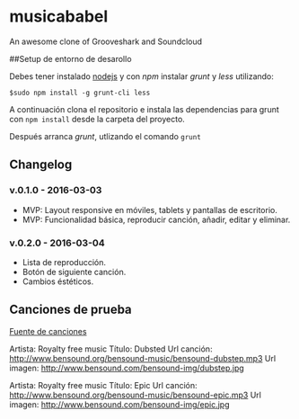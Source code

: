 # musicababel

An awesome clone of Grooveshark and Soundcloud

##Setup de entorno de desarollo

Debes tener instalado [nodejs](https://nodejs.org/en/) y con *npm* instalar *grunt* y *less* utilizando:

```
$sudo npm install -g grunt-cli less
```

A continuación clona el repositorio e instala las dependencias para grunt con `npm install` desde la carpeta del proyecto.

Después arranca *grunt*, utlizando el comando `grunt`

## Changelog

### v.0.1.0 - 2016-03-03

* MVP: Layout responsive en móviles, tablets y pantallas de escritorio.
* MVP: Funcionalidad básica, reproducir canción, añadir, editar y eliminar.

### v.0.2.0 - 2016-03-04

* Lista de reproducción.
* Botón de siguiente canción.
* Cambios éstéticos.

## Canciones de prueba

[Fuente de canciones](http://www.bensound.com/royalty-free-music)

Artista: Royalty free music
Título: Dubsted
Url canción: http://www.bensound.org/bensound-music/bensound-dubstep.mp3
Url imagen: http://www.bensound.com/bensound-img/dubstep.jpg

Artista: Royalty free music
Título: Epic
Url canción: http://www.bensound.org/bensound-music/bensound-epic.mp3
Url imagen: http://www.bensound.com/bensound-img/epic.jpg
